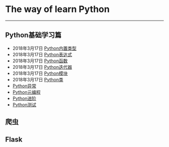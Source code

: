# The way of learn Python

---

## Python基础学习篇

- 2018年3月17日 [Python内置类型](https://www.hafang.top/article/python/python-standard-baisc-style)
- 2018年3月17日 [Python表达式](https://www.hafang.top/article/python/python-standard-baisc-expression)
- 2018年3月17日 [Python函数](https://www.hafang.top/article/python/python-standard-baisc-function)
- 2018年3月17日 [Python迭代器](https://www.hafang.top/article/python/python-standard-baisc-iterator)
- 2018年3月17日 [Python模块](https://www.hafang.top/article/python/python-standard-baisc-moudle)
- 2018年3月17日 [Python类](https://www.hafang.top/article/python/python-standard-baisc-class)
-  [Python异常](https://www.hafang.top/article/python/python-standard-baisc-error)
-  [Python元编程](https://www.hafang.top/article/python/python-standard-baisc-style-meta-programming)
-  [Python进阶](https://www.hafang.top/article/python/python-standard-baisc-style-advanced)
-  [Python测试](https://www.hafang.top/article/python/python-standard-baisc-style-test)

## 爬虫



## Flask
